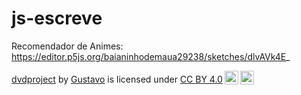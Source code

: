 # js-escreve

Recomendador de Animes:
https://editor.p5js.org/baianinhodemaua29238/sketches/dlvAVk4E_

<p xmlns:cc="http://creativecommons.org/ns#" xmlns:dct="http://purl.org/dc/terms/"><a property="dct:title" rel="cc:attributionURL" href="https://scratch.mit.edu/projects/1043234444/">dvdproject</a> by <a rel="cc:attributionURL dct:creator" property="cc:attributionName" href="https://github.com/gussz00">Gustavo</a> is licensed under <a href="https://creativecommons.org/licenses/by/4.0/?ref=chooser-v1" target="_blank" rel="license noopener noreferrer" style="display:inline-block;">CC BY 4.0<img style="height:22px!important;margin-left:3px;vertical-align:text-bottom;" src="https://mirrors.creativecommons.org/presskit/icons/cc.svg?ref=chooser-v1" alt=""><img style="height:22px!important;margin-left:3px;vertical-align:text-bottom;" src="https://mirrors.creativecommons.org/presskit/icons/by.svg?ref=chooser-v1" alt=""></a></p>
